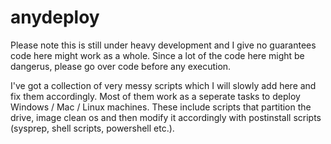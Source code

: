 # anydeploy
Please note this is still under heavy development and I give no guarantees code here might work as a whole.
Since a lot of the code here might be dangerus, please go over code before any execution.

I've got a collection of very messy scripts which I will slowly add here and fix them accordingly. Most of them work as a seperate tasks to deploy Windows / Mac / Linux machines. These include scripts that partition the drive, image clean os and then modify it accordingly with postinstall scripts (sysprep, shell scripts, powershell etc.).
